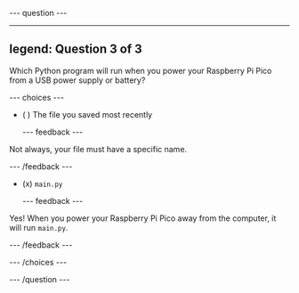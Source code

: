 
--- question ---

---
legend: Question 3 of 3
---

Which Python program will run when you power your Raspberry Pi Pico from a USB power supply or battery?

--- choices ---

- ( ) The file you saved most recently


  --- feedback ---
  
Not always, your file must have a specific name.

  --- /feedback ---
 

- (x) `main.py`


  --- feedback ---
  
Yes! When you power your Raspberry Pi Pico away from the computer, it will run `main.py`.

  --- /feedback ---

--- /choices ---

--- /question ---
